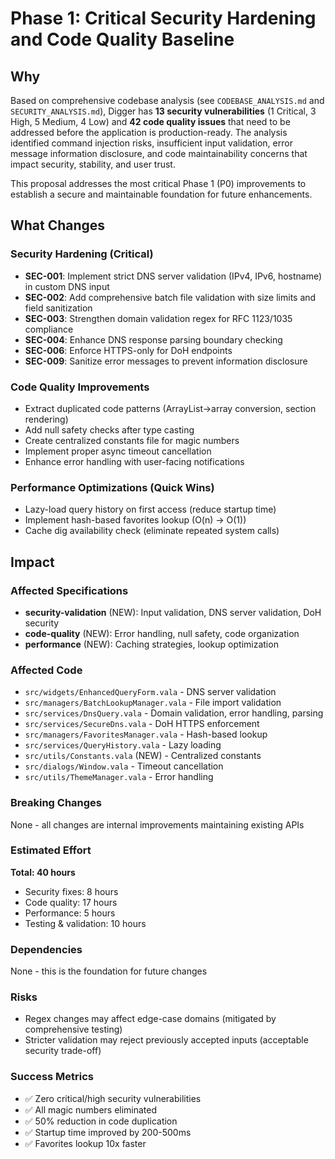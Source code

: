 # Phase 1: Critical Security Hardening and Code Quality Baseline

## Why

Based on comprehensive codebase analysis (see `CODEBASE_ANALYSIS.md` and `SECURITY_ANALYSIS.md`), Digger has **13 security vulnerabilities** (1 Critical, 3 High, 5 Medium, 4 Low) and **42 code quality issues** that need to be addressed before the application is production-ready. The analysis identified command injection risks, insufficient input validation, error message information disclosure, and code maintainability concerns that impact security, stability, and user trust.

This proposal addresses the most critical Phase 1 (P0) improvements to establish a secure and maintainable foundation for future enhancements.

## What Changes

### Security Hardening (Critical)
- **SEC-001**: Implement strict DNS server validation (IPv4, IPv6, hostname) in custom DNS input
- **SEC-002**: Add comprehensive batch file validation with size limits and field sanitization
- **SEC-003**: Strengthen domain validation regex for RFC 1123/1035 compliance
- **SEC-004**: Enhance DNS response parsing boundary checking
- **SEC-006**: Enforce HTTPS-only for DoH endpoints
- **SEC-009**: Sanitize error messages to prevent information disclosure

### Code Quality Improvements
- Extract duplicated code patterns (ArrayList→array conversion, section rendering)
- Add null safety checks after type casting
- Create centralized constants file for magic numbers
- Implement proper async timeout cancellation
- Enhance error handling with user-facing notifications

### Performance Optimizations (Quick Wins)
- Lazy-load query history on first access (reduce startup time)
- Implement hash-based favorites lookup (O(n) → O(1))
- Cache dig availability check (eliminate repeated system calls)

## Impact

### Affected Specifications
- **security-validation** (NEW): Input validation, DNS server validation, DoH security
- **code-quality** (NEW): Error handling, null safety, code organization
- **performance** (NEW): Caching strategies, lookup optimization

### Affected Code
- `src/widgets/EnhancedQueryForm.vala` - DNS server validation
- `src/managers/BatchLookupManager.vala` - File import validation
- `src/services/DnsQuery.vala` - Domain validation, error handling, parsing
- `src/services/SecureDns.vala` - DoH HTTPS enforcement
- `src/managers/FavoritesManager.vala` - Hash-based lookup
- `src/services/QueryHistory.vala` - Lazy loading
- `src/utils/Constants.vala` (NEW) - Centralized constants
- `src/dialogs/Window.vala` - Timeout cancellation
- `src/utils/ThemeManager.vala` - Error handling

### Breaking Changes
None - all changes are internal improvements maintaining existing APIs

### Estimated Effort
**Total: 40 hours**
- Security fixes: 8 hours
- Code quality: 17 hours
- Performance: 5 hours
- Testing & validation: 10 hours

### Dependencies
None - this is the foundation for future changes

### Risks
- Regex changes may affect edge-case domains (mitigated by comprehensive testing)
- Stricter validation may reject previously accepted inputs (acceptable security trade-off)

### Success Metrics
- ✅ Zero critical/high security vulnerabilities
- ✅ All magic numbers eliminated
- ✅ 50% reduction in code duplication
- ✅ Startup time improved by 200-500ms
- ✅ Favorites lookup 10x faster
